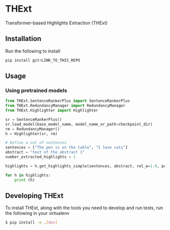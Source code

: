 # THExt

Transformer-based Highlights Extraction (THExt)

## Installation

Run the following to install

```python
pip install git+LINK_TO_THIS_REPO
```

## Usage
### Using pretrained models
```python
from THExt.SentenceRankerPlus import SentenceRankerPlus
from THExt.RedundancyManager import RedundancyManager
from THExt.Highlighter import Highlighter

sr = SentenceRankerPlus()
sr.load_model(base_model_name, model_name_or_path=checkpoint_dir)
rm = RedundancyManager()
h = Highlighter(sr, rm)

# Define a set of sentences
sentences = ["The pen is on the table", "I love cats"]
abstract = "text of the abstract 1"
number_extracted_highlights = 1

highlights = h.get_highlights_simple(sentences, abstract, rel_w=1.0, pos_w=0.0, red_w=0.0, prefilter=False, NH = number_extracted_highlights)

for h in highlights:
    print (h)

```

## Developing THExt
To install THExt, along with the tools you need to develop and run tests, run the following in your virtualenv

```bash
$ pip install -e .[dev]
```